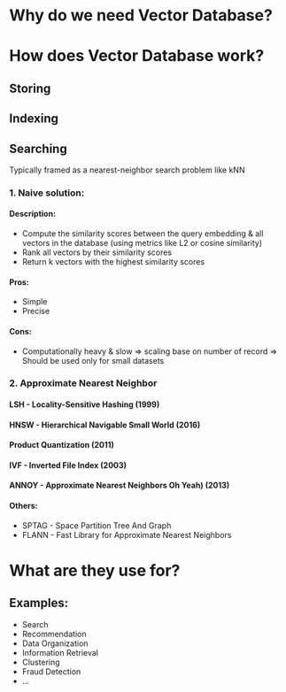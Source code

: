 # Why do we need Vector Database?

# How does Vector Database work?

## Storing

## Indexing

## Searching
Typically framed as a nearest-neighbor search problem like kNN
### 1. Naive solution:

#### Description:
- Compute the similarity scores between the query embedding & all vectors in the database (using metrics like L2 or cosine similarity)
- Rank all vectors by their similarity scores
- Return k vectors with the highest similarity scores

#### Pros:
- Simple
- Precise

#### Cons:
- Computationally heavy & slow => scaling base on number of record
=> Should be used only for small datasets

### 2. Approximate Nearest Neighbor

#### LSH - Locality-Sensitive Hashing (1999)

#### HNSW - Hierarchical Navigable Small World (2016)

#### Product Quantization (2011)

#### IVF - Inverted File Index (2003)

#### ANNOY - Approximate Nearest Neighbors Oh Yeah) (2013)

#### Others:
- SPTAG - Space Partition Tree And Graph
- FLANN - Fast Library for Approximate Nearest Neighbors

# What are they use for?

## Examples:
- Search
- Recommendation
- Data Organization
- Information Retrieval
- Clustering
- Fraud Detection
- ...
